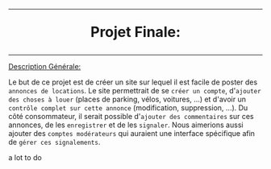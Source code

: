 ****
<p style="font-size:200%;font-weight: bold;" align="center"> Projet Finale: </p>

****

<ins>Description Générale:</ins>

Le but de ce projet est de créer un site sur lequel il est facile de poster des `annonces de locations`. Le site permettrait de se `créer un compte`, d'`ajouter des choses à louer` (places de parking, vélos, voitures, ...) et d'avoir un `contrôle complet sur cette annonce` (modification, suppression, ...). Du côté consommateur, il serait possible d'`ajouter des commentaires` sur ces annonces, de les `enregistrer` et de les `signaler`. Nous aimerions aussi ajouter des `comptes modérateurs` qui auraient une interface spécifique afin de `gérer ces signalements`. 

a lot to do